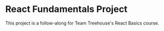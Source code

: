 # React Fundamentals Project

This project is a follow-along for Team Treehouse's React Basics course.